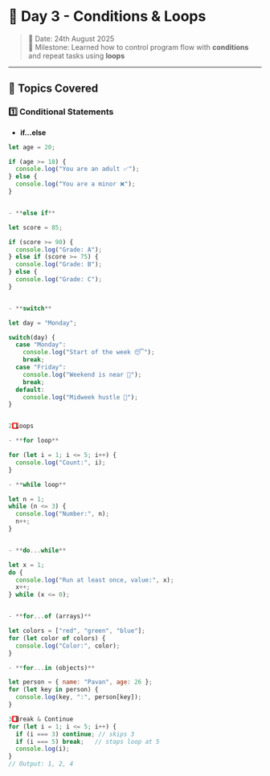 # 🔵 Day 3 - Conditions & Loops  

> 📅 Date: 24th August 2025  
> 🏁 Milestone: Learned how to control program flow with **conditions** and repeat tasks using **loops**  

---

## 📌 Topics Covered

### 1️⃣ Conditional Statements

- **if...else**
```javascript
let age = 20;

if (age >= 18) {
  console.log("You are an adult ✅");
} else {
  console.log("You are a minor ❌");
}


- **else if**

let score = 85;

if (score >= 90) {
  console.log("Grade: A");
} else if (score >= 75) {
  console.log("Grade: B");
} else {
  console.log("Grade: C");
}


- **switch**

let day = "Monday";

switch(day) {
  case "Monday":
    console.log("Start of the week 😴");
    break;
  case "Friday":
    console.log("Weekend is near 🎉");
    break;
  default:
    console.log("Midweek hustle 💪");
}


2️⃣ Loops

- **for loop**

for (let i = 1; i <= 5; i++) {
  console.log("Count:", i);
}

- **while loop**

let n = 1;
while (n <= 3) {
  console.log("Number:", n);
  n++;
}


- **do...while**

let x = 1;
do {
  console.log("Run at least once, value:", x);
  x++;
} while (x <= 0);


- **for...of (arrays)**

let colors = ["red", "green", "blue"];
for (let color of colors) {
  console.log("Color:", color);
}

- **for...in (objects)**

let person = { name: "Pavan", age: 26 };
for (let key in person) {
  console.log(key, ":", person[key]);
}

3️⃣ Break & Continue
for (let i = 1; i <= 5; i++) {
  if (i === 3) continue; // skips 3
  if (i === 5) break;   // stops loop at 5
  console.log(i);
}
// Output: 1, 2, 4

